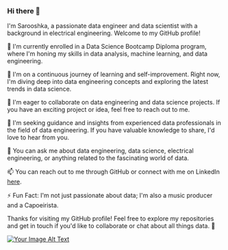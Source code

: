 ### Hi there 👋

I'm Sarooshka, a passionate data engineer and data scientist with a background in electrical engineering. Welcome to my GitHub profile!

🔭 I'm currently enrolled in a Data Science Bootcamp Diploma program, where I'm honing my skills in data analysis, machine learning, and data engineering.

🌱 I'm on a continuous journey of learning and self-improvement. Right now, I'm diving deep into data engineering concepts and exploring the latest trends in data science.

👯 I'm eager to collaborate on data engineering and data science projects. If you have an exciting project or idea, feel free to reach out to me.

🤔 I'm seeking guidance and insights from experienced data professionals in the field of data engineering. If you have valuable knowledge to share, I'd love to hear from you.

💬 You can ask me about data engineering, data science, electrical engineering, or anything related to the fascinating world of data.

📫 You can reach out to me through GitHub or connect with me on LinkedIn [here](https://www.linkedin.com/in/sarasalehi7/).

⚡ Fun Fact: I'm not just passionate about data; I'm also a music producer and a Capoeirista.

Thanks for visiting my GitHub profile! Feel free to explore my repositories and get in touch if you'd like to collaborate or chat about all things data. 🚀


[![Your Image Alt Text](GCP.png)]([https://example.com/](https://cloud.google.com/?hl=en)https://cloud.google.com/?hl=en/)
